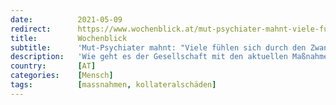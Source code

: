```yaml
---
date:          2021-05-09
redirect:      https://www.wochenblick.at/mut-psychiater-mahnt-viele-fuehlen-sich-durch-den-zwang-gedemuetigt/
title:         Wochenblick
subtitle:      'Mut-Psychiater mahnt: "Viele fühlen sich durch den Zwang gedemütigt"'
description:   'Wie geht es der Gesellschaft mit den aktuellen Maßnahmen? Lassen sich schon „Langzeitschäden“ ablesen? Wie sehr sind wir psychisch schon alle in der „Krise“ angekommen? Der bekannte Psychiater Raphael M. Bonelli vom RPP-Institut zieht mit uns eine Zwischenbilanz.'
country:       [AT]
categories:    [Mensch]
tags:          [massnahmen, kollateralschäden]
---
```

